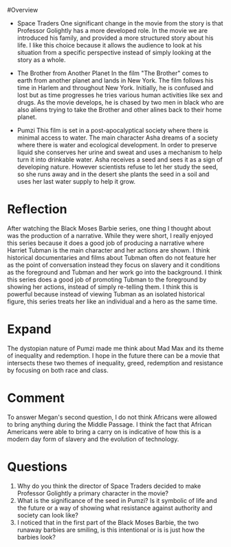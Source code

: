 #Overview 
* Space Traders
One significant change in the movie from the story is that Professor Golightly has a more developed role. In the movie we are introduced his family, and provided a more structured story about his life. I like this choice because it allows the audience to look at his situation from a specific perspective instead of simply looking at the story as a whole. 

* The Brother from Another Planet
In the film "The Brother" comes to earth from another planet and lands in New York. The film follows his time in Harlem and throughout New York. Initially, he is confused and lost but as time progresses he tries various human activities like sex and drugs. As the movie develops, he is chased by two men in black who are also aliens trying to take the Brother and other alines back to their home planet.

* Pumzi
This film is set in a post-apocalyptical society where there is minimal access to water. The main character Asha dreams of a society where there is water and ecological development. In order to preserve liquid she conserves her urine and sweat and uses a mechanism to help turn it into drinkable water. Asha receives a seed and sees it as a sign of developing nature. However scientists refuse to let her study the seed, so she runs away and in the desert she plants the seed in a soil and uses her last water supply to help it grow.

# Reflection
After watching the Black Moses Barbie series, one thing I thought about was the production of a narrative. While they were short, I really enjoyed this series because it does a good job of producing a narrative where Harriet Tubman is the main character and her actions are shown. I think historical documentaries and films about Tubman often do not feature her as the point of conversation instead they focus on slavery and it conditions as the foreground and Tubman and her work go into the background. I think this series does a good job of promoting Tubman to the foreground by showing her actions, instead of simply re-telling them. I think this is powerful because instead of viewing Tubman as an isolated historical figure, this series treats her like an individual and a hero as the same time.

# Expand
The dystopian nature of Pumzi made me think about Mad Max and its theme of inequality and redemption. I hope in the future there can be a movie that intersects these two themes of inequality, greed, redemption and resistance by focusing on both race and class. 

# Comment
To answer Megan's second question, I do not think Africans were allowed to bring anything during the Middle Passage. I think the fact that African Americans were able to bring a carry on is indicative of how this is a modern day form of slavery and the evolution of technology. 

# Questions
1. Why do you think the director of Space Traders decided to make Professor Golightly a primary character in the movie?
2. What is the significance of the seed in Pumzi? Is it symbolic of life and the future or a way of showing what resistance against authority and society can look like?
3. I noticed that in the first part of the Black Moses Barbie, the two runaway barbies are smiling, is this intentional or is is just how the barbies look?
